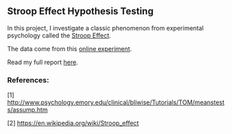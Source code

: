 ## Stroop Effect Hypothesis Testing

In this project, I investigate a classic phenomenon from experimental psychology called the [Stroop Effect](https://en.wikipedia.org/wiki/Stroop_effect).

The data come from this [online experiment](https://faculty.washington.edu/chudler/java/ready.html).

Read my full report [here](https://archidemi.github.io/tTest_StroopEffect/strooptest.html).


### References:

[1] http://www.psychology.emory.edu/clinical/bliwise/Tutorials/TOM/meanstests/assump.htm

[2] https://en.wikipedia.org/wiki/Stroop_effect
